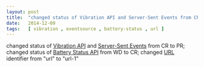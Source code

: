 ```yaml
---
layout: post
title:  "changed status of Vibration API and Server-Sent Events from CR to PR; changed status of Battery Status API from WD to CR; changed URL identifier from &#34;url&#34; to &#34;url-1&#34;"
date:   2014-12-09
tags:   [ vibration , eventsource , battery-status , url ]
---
```


changed status of [Vibration API](/spec/vibration) and [Server-Sent Events](/spec/eventsource) from CR to PR; changed status of [Battery Status API](/spec/battery-status) from WD to CR; changed [URL](/spec/url) identifier from "url" to "url-1"

